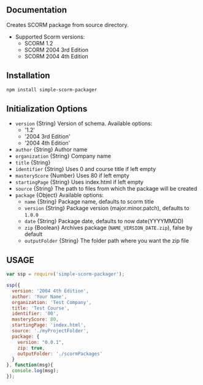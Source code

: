 ## Documentation

Creates SCORM package from source directory.

* Supported Scorm versions:
    * SCORM 1.2
    * SCORM 2004 3rd Edition
    * SCORM 2004 4th Edition

## Installation

```bash
npm install simple-scorm-packager
```

## Initialization Options

* `version` {String} Version of schema. Available options:
    * '1.2'
    * '2004 3rd Edition'
    * '2004 4th Edition'
* `author` {String} Author name
* `organization` {String} Company name
* `title` {String}
* `identifier` {String} Uses 0 and course title if left empty
* `masteryScore` {Number} Uses 80 if left empty
* `startingPage` {String} Uses index.html if left empty
* `source` {String} The path to files from which the package will be created
* `package` {Object} Available options:
    * `name` {String} Package name, defaults to scorm title
    * `version` {String} Package version (major.minor.patch), defaults to `1.0.0`
    * `date` {String} Package date, defaults to now date(YYYYMMDD)
    * `zip` {Boolean} Archives package (`NAME_VERSION_DATE.zip`), false by default
    * `outputFolder` {String} The folder path where you want the zip file

## USAGE

```javascript
var ssp = require('simple-scorm-packager');

ssp({
  version: '2004 4th Edition',
  author: 'Your Name',
  organization: 'Test Company',
  title: 'Test Course',
  identifier: '00',
  masteryScore: 80,
  startingPage: 'index.html',
  source: './myProjectFolder',
  package: {
    version: "0.0.1",
    zip: true,
    outputFolder: './scormPackages'
  }
}, function(msg){
  console.log(msg);
});
```